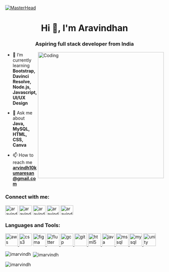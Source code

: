   [![MasterHead](https://res.cloudinary.com/practicaldev/image/fetch/s--z5X0MXQA--/c_limit%2Cf_auto%2Cfl_progressive%2Cq_66%2Cw_880/https://dev-to-uploads.s3.amazonaws.com/uploads/articles/j8wo9f1mou6g5469671h.gif)](https://imarvindh.io)
<h1 align="center">Hi 👋, I'm Aravindhan</h1>
<h3 align="center">Aspiring full stack developer from India</h3>
<img align="right" alt="Coding" width="400" src="https://www.bing.com/th/id/OGC.4a350d00f494c1c555c9af857f76863a?pid=1.7&rurl=https%3a%2f%2fmedia1.tenor.com%2fimages%2f4a350d00f494c1c555c9af857f76863a%2ftenor.gif%3fitemid%3d18372643&ehk=lA3%2frR1h1r3hz%2f%2f20JihwsqkWYjDZY88rhnMix6dLXo%3d">

- 🌱 I’m currently learning **Bootstrap, Davinci Resolve, Node.js, Javascript, UI/UX Design**

- 💬 Ask me about **Java, MySQL, HTML, CSS, Canva**

- 📫 How to reach me **arvindh10kumaresan@gmail.com**

<h3 align="left">Connect with me:</h3>
<p align="left">
<a href="https://twitter.com/aravindh102" target="blank"><img align="center" src="https://th.bing.com/th/id/R.929529e12fc1cc47786c673b630ea39b?rik=cm0VNwZF4lT3Kw&riu=http%3a%2f%2fcdn.onlinewebfonts.com%2fsvg%2fimg_20085.png&ehk=p%2bu%2fy7J3NztVj5INpkMjLR4gIZuVH5U0FLNcblFfeIQ%3d&risl=&pid=ImgRaw&r=0" alt="aravindh102" height="30" width="40" /></a>
<a href="https://linkedin.com/in/aravindh kumaresan" target="blank"><img align="center" src="https://cdn.freebiesupply.com/logos/large/2x/linkedin-icon-logo-png-transparent.png" alt="aravindh kumaresan" height="30" width="40" /></a>
<a href="https://kaggle.com/aravindh10 k" target="blank"><img align="center" src="https://cdn4.iconfinder.com/data/icons/logos-and-brands/512/189_Kaggle_logo_logos-512.png" alt="aravindh10 k" height="30" width="40" /></a>
<a href="https://instagram.com/aravindh_10_" target="blank"><img align="center" src="https://www.pngkey.com/png/full/448-4486200_instagram-circle-png.png" alt="aravindh_10_" height="30" width="40" /></a>
<a href="https://dribbble.com/aravindhan k" target="blank"><img align="center" src="https://logos-download.com/wp-content/uploads/2016/09/Dribbble_logo_perple-420x420.png" alt="aravindhan k" height="30" width="40" /></a>
</p>

<h3 align="left">Languages and Tools:</h3>
<p align="left"> <a href="https://aws.amazon.com" target="_blank" rel="noreferrer"> <img src="https://cdn.icon-icons.com/icons2/2407/PNG/512/aws_icon_146074.png" alt="aws" width="40" height="40"/> 
</a> <a href="https://www.w3schools.com/css/" target="_blank" rel="noreferrer"> <img src="https://logospng.org/download/w3schools/w3schools-1536.png" alt="css3" width="40" height="40"/></a> 
<a href="https://www.figma.com/" target="_blank" rel="noreferrer"> <img src="https://www.vectorlogo.zone/logos/figma/figma-icon.svg" alt="figma" width="40" height="40"/> </a> 
<a href="https://flutter.dev" target="_blank" rel="noreferrer"> <img src="https://www.vectorlogo.zone/logos/flutterio/flutterio-icon.svg" alt="flutter" width="40" height="40"/> </a> 
<a href="https://cloud.google.com" target="_blank" rel="noreferrer"> <img src="https://www.vectorlogo.zone/logos/google_cloud/google_cloud-icon.svg" alt="gcp" width="40" height="40"/> </a> 
<a href="https://git-scm.com/" target="_blank" rel="noreferrer"> <img src="https://www.vectorlogo.zone/logos/git-scm/git-scm-icon.svg" alt="git" width="40" height="40"/> </a> 
<a href="https://www.w3.org/html/" target="_blank" rel="noreferrer"> <img src="https://cdn.pixabay.com/photo/2017/08/05/11/16/logo-2582748_1280.png" alt="html5" width="40" height="40"/> </a> <a href="https://www.java.com" target="_blank" rel="noreferrer"> <img src="https://brandslogos.com/wp-content/uploads/images/large/java-logo-1.png" alt="java" width="40" height="40"/> </a> <a href="https://www.microsoft.com/en-us/sql-server" target="_blank" rel="noreferrer"> <img src="https://www.svgrepo.com/show/303229/microsoft-sql-server-logo.svg" alt="mssql" width="40" height="40"/> </a> <a href="https://www.mysql.com/" target="_blank" rel="noreferrer"> <img src="https://th.bing.com/th/id/R.255b77e251b19a6d0600634d2ff9b006?rik=k3edqLFjWyFC1Q&riu=http%3a%2f%2fpngimg.com%2fuploads%2fmysql%2fmysql_PNG22.png&ehk=ffHItQzD%2fUaKL%2bPOiED3dtDd9YUI%2fJRUzYL5raCZnR8%3d&risl=&pid=ImgRaw&r=0" alt="mysql" width="40" height="40"/> </a> <a href="https://unity.com/" target="_blank" rel="noreferrer"> <img src="https://www.vectorlogo.zone/logos/unity3d/unity3d-icon.svg" alt="unity" width="40" height="40"/> </a> </p>

<p><img align="left" src="https://github-readme-stats.vercel.app/api/top-langs?username=imarvindh&show_icons=true&locale=en&layout=compact" alt="imarvindh" /></p>

<p>&nbsp;<img align="center" src="https://github-readme-stats.vercel.app/api?username=imarvindh&show_icons=true&locale=en" alt="imarvindh" /></p>

<p><img align="center" src="https://github-readme-streak-stats.herokuapp.com/?user=imarvindh&" alt="imarvindh" /></p>
